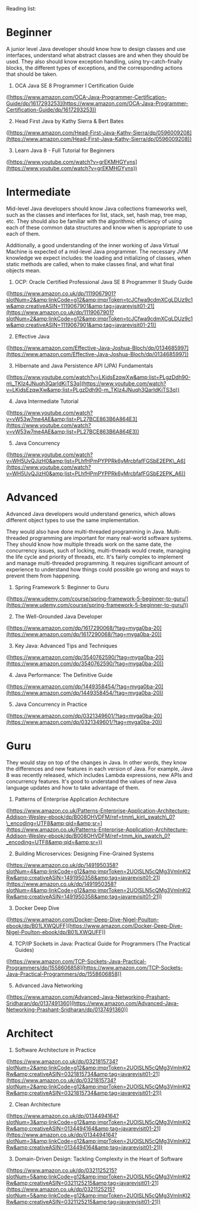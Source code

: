 Reading list:

# Beginner

A junior level Java developer should know how to design classes and use interfaces, understand what abstract classes are and when they should be used.  They also should know exception handling, using try-catch-finally blocks, the different types of exceptions, and the corresponding actions that should be taken.

1. OCA Java SE 8 Programmer I Certification Guide

([https://www.amazon.com/OCA-Java-Programmer-Certification-Guide/dp/1617293253](https://www.amazon.com/OCA-Java-Programmer-Certification-Guide/dp/1617293253))

2. Head First Java by Kathy Sierra &amp; Bert Bates

([https://www.amazon.com/Head-First-Java-Kathy-Sierra/dp/0596009208](https://www.amazon.com/Head-First-Java-Kathy-Sierra/dp/0596009208))

3. Learn Java 8 - Full Tutorial for Beginners

([https://www.youtube.com/watch?v=grEKMHGYyns](https://www.youtube.com/watch?v=grEKMHGYyns))

# Intermediate

Mid-level Java developers should know Java collections frameworks well, such as the classes and interfaces for list, stack, set, hash map, tree map, etc.  They should also be familiar with the algorithmic efficiency of using each of these common data structures and know when is appropriate to use each of them.

Additionally, a good understanding of the inner working of Java Virtual Machine is expected of a mid-level Java programmer.  The necessary JVM knowledge we expect includes: the loading and initializing of classes, when static methods are called, when to make classes final, and what final objects mean.

1. OCP: Oracle Certified Professional Java SE 8 Programmer II Study Guide

([https://www.amazon.co.uk/dp/1119067901?slotNum=2&amp;linkCode=g12&amp;imprToken=tcJCfwa9cdmXCgLDUz9c1w&amp;creativeASIN=1119067901&amp;tag=javarevisit01-21](https://www.amazon.co.uk/dp/1119067901?slotNum=2&amp;linkCode=g12&amp;imprToken=tcJCfwa9cdmXCgLDUz9c1w&amp;creativeASIN=1119067901&amp;tag=javarevisit01-21))

2. Effective Java

([https://www.amazon.com/Effective-Java-Joshua-Bloch/dp/0134685997](https://www.amazon.com/Effective-Java-Joshua-Bloch/dp/0134685997))

3. Hibernate and Java Persistence API (JPA) Fundamentals

([https://www.youtube.com/watch?v=LKidsEzqwXw&amp;list=PLgzDdh90-m\_TKIz4JNuqh3QarIdKiTS3q](https://www.youtube.com/watch?v=LKidsEzqwXw&amp;list=PLgzDdh90-m_TKIz4JNuqh3QarIdKiTS3q))

4. Java Intermediate Tutorial

([https://www.youtube.com/watch?v=vW53w7me4AE&amp;list=PL27BCE863B6A864E3](https://www.youtube.com/watch?v=vW53w7me4AE&amp;list=PL27BCE863B6A864E3))

5. Java Concurrency

([https://www.youtube.com/watch?v=WH5UvQJizH0&amp;list=PLhfHPmPYPPRk6yMrcbfafFGSbE2EPK\_A6](https://www.youtube.com/watch?v=WH5UvQJizH0&amp;list=PLhfHPmPYPPRk6yMrcbfafFGSbE2EPK_A6))

# Advanced

Advanced Java developers would understand generics, which allows different object types to use the same implementation.

They would also have done multi-threaded programming in Java.  Multi-threaded programming are important for many real-world software systems.  They should know how multiple threads work on the same date, the concurrency issues, such of locking, multi-threads would create, managing the life cycle and priority of threads, etc.  It&#39;s fairly complex to implement and manage multi-threaded programming. It requires significant amount of experience to understand how things could possible go wrong and ways to prevent them from happening.

1. Spring Framework 5: Beginner to Guru

([https://www.udemy.com/course/spring-framework-5-beginner-to-guru/](https://www.udemy.com/course/spring-framework-5-beginner-to-guru/))

2. The Well-Grounded Java Developer

([https://www.amazon.com/dp/1617290068/?tag=myga0ba-20](https://www.amazon.com/dp/1617290068/?tag=myga0ba-20))

3. Key Java: Advanced Tips and Techniques

([https://www.amazon.com/dp/3540762590/?tag=myga0ba-20](https://www.amazon.com/dp/3540762590/?tag=myga0ba-20))

4. Java Performance: The Definitive Guide

([https://www.amazon.com/dp/1449358454/?tag=myga0ba-20](https://www.amazon.com/dp/1449358454/?tag=myga0ba-20))

5. Java Concurrency in Practice

([https://www.amazon.com/dp/0321349601/?tag=myga0ba-20](https://www.amazon.com/dp/0321349601/?tag=myga0ba-20))

# Guru

They would stay on top of the changes in Java.  In other words, they know the differences and new features in each version of Java.  For example, Java 8 was recently released, which includes Lambda expressions, new APIs and concurrency features.  It&#39;s good to understand the values of new Java language updates and how to take advantage of them.

1. Patterns of Enterprise Application Architecture

([https://www.amazon.co.uk/Patterns-Enterprise-Application-Architecture-Addison-Wesley-ebook/dp/B008OHVDFM/ref=tmm\_kin\_swatch\_0?\_encoding=UTF8&amp;qid=&amp;sr=](https://www.amazon.co.uk/Patterns-Enterprise-Application-Architecture-Addison-Wesley-ebook/dp/B008OHVDFM/ref=tmm_kin_swatch_0?_encoding=UTF8&amp;qid=&amp;sr=))

2. Building Microservices: Designing Fine-Grained Systems

([https://www.amazon.co.uk/dp/1491950358?slotNum=4&amp;linkCode=g12&amp;imprToken=2UOlSLN5cQMg3VmInKI2Rw&amp;creativeASIN=1491950358&amp;tag=javarevisit01-21](https://www.amazon.co.uk/dp/1491950358?slotNum=4&amp;linkCode=g12&amp;imprToken=2UOlSLN5cQMg3VmInKI2Rw&amp;creativeASIN=1491950358&amp;tag=javarevisit01-21))

3. Docker Deep Dive

([https://www.amazon.com/Docker-Deep-Dive-Nigel-Poulton-ebook/dp/B01LXWQUFF](https://www.amazon.com/Docker-Deep-Dive-Nigel-Poulton-ebook/dp/B01LXWQUFF))

4. TCP/IP Sockets in Java: Practical Guide for Programmers (The Practical Guides)

([https://www.amazon.com/TCP-Sockets-Java-Practical-Programmers/dp/1558606858](https://www.amazon.com/TCP-Sockets-Java-Practical-Programmers/dp/1558606858))

5. Advanced Java Networking

([https://www.amazon.com/Advanced-Java-Networking-Prashant-Sridharan/dp/0137491360](https://www.amazon.com/Advanced-Java-Networking-Prashant-Sridharan/dp/0137491360))

# Architect

1. Software Architecture in Practice

([https://www.amazon.co.uk/dp/0321815734?slotNum=2&amp;linkCode=g12&amp;imprToken=2UOlSLN5cQMg3VmInKI2Rw&amp;creativeASIN=0321815734&amp;tag=javarevisit01-21](https://www.amazon.co.uk/dp/0321815734?slotNum=2&amp;linkCode=g12&amp;imprToken=2UOlSLN5cQMg3VmInKI2Rw&amp;creativeASIN=0321815734&amp;tag=javarevisit01-21))

2. Clean Architecture

([https://www.amazon.co.uk/dp/0134494164?slotNum=3&amp;linkCode=g12&amp;imprToken=2UOlSLN5cQMg3VmInKI2Rw&amp;creativeASIN=0134494164&amp;tag=javarevisit01-21](https://www.amazon.co.uk/dp/0134494164?slotNum=3&amp;linkCode=g12&amp;imprToken=2UOlSLN5cQMg3VmInKI2Rw&amp;creativeASIN=0134494164&amp;tag=javarevisit01-21))

3. Domain-Driven Design: Tackling Complexity in the Heart of Software

([https://www.amazon.co.uk/dp/0321125215?slotNum=5&amp;linkCode=g12&amp;imprToken=2UOlSLN5cQMg3VmInKI2Rw&amp;creativeASIN=0321125215&amp;tag=javarevisit01-21](https://www.amazon.co.uk/dp/0321125215?slotNum=5&amp;linkCode=g12&amp;imprToken=2UOlSLN5cQMg3VmInKI2Rw&amp;creativeASIN=0321125215&amp;tag=javarevisit01-21))
